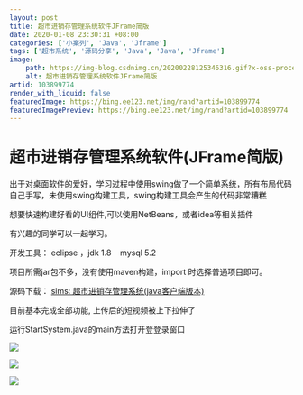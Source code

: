 ```yaml
---
layout: post
title: 超市进销存管理系统软件JFrame简版
date: 2020-01-08 23:30:31 +08:00
categories: ['小案列', 'Java', 'Jframe']
tags: ['超市系统', '源码分享', 'Java', 'Java', 'Jframe']
image:
    path: https://img-blog.csdnimg.cn/20200228125346316.gif?x-oss-process=image/resize,m_fixed,h_150
    alt: 超市进销存管理系统软件JFrame简版
artid: 103899774
render_with_liquid: false
featuredImage: https://bing.ee123.net/img/rand?artid=103899774
featuredImagePreview: https://bing.ee123.net/img/rand?artid=103899774
---
```


# 超市进销存管理系统软件(JFrame简版)

出于对桌面软件的爱好，学习过程中使用swing做了一个简单系统，所有布局代码自己手写，未使用swing构建工具，swing构建工具会产生的代码非常糟糕

想要快速构建好看的UI组件,可以使用NetBeans，或者idea等相关插件

有兴趣的同学可以一起学习。

开发工具： eclipse ，jdk 1.8    mysql 5.2

项目所需jar包不多，没有使用maven构建，import 时选择普通项目即可。

源码下载：
[sims: 超市进销存管理系统(java客户端版本)](https://gitee.com/kai_w/sims "sims: 超市进销存管理系统(java客户端版本)")

目前基本完成全部功能, 上传后的短视频被上下拉伸了

运行StartSystem.java的main方法打开登登录窗口

![](https://i-blog.csdnimg.cn/blog_migrate/ec5fdbb75f872fa1f40fe82d06d3d8db.gif)

![](https://i-blog.csdnimg.cn/blog_migrate/06cfd6ebf35f1bd4a1edcdf196b6c61e.gif)

![](https://i-blog.csdnimg.cn/blog_migrate/582cc04b23360cfb5cbbf47befde03fd.gif)